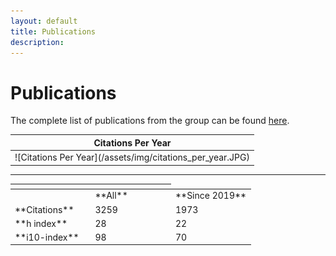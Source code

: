 ```yaml
---
layout: default
title: Publications
description:
---
```


# Publications

The complete list of publications from the group can be found [here](https://scholar.google.com/citations?hl=en&user=n1U-zvkAAAAJ). 
<table>
<colgroup>
<col width="100%" />
</colgroup>
<thead>
<tr class="header">
<th colspan="2">Citations Per Year</th>
</tr>
</thead>
<tbody>
<tr>
<td markdown="span">
![Citations Per Year](/assets/img/citations_per_year.JPG)<br>


</td>
</tr>
</tbody>
</table>



* * *

<table>
<style>
  .center-table {
    margin-left: auto;
    margin-right: auto;
  }
</style>
<colgroup>
<col width="33%" />
<col width="33%" />
<col width="33%" />

</colgroup>
<thead>
<tr class="header">
<th colspan="2"></th>
</tr>
</thead>
<tbody>
<tr>


<td markdown="span">
<br>
</td>

<td markdown="span">
**All** <br>
</td>

<td markdown="span">
**Since 2019** <br>

</td>
</tr>
<tr>

<td markdown="span">
**Citations** <br>
</td>

<td markdown="span">
3259 <br>
</td>

<td markdown="span">
1973<br>

</td>
</tr>
<tr>

<td markdown="span">
**h index** <br>
</td>

<td markdown="span">
28 <br>
</td>

<td markdown="span">
22<br>


</td>
</tr>
<tr>

<td markdown="span">
**i10-index** <br>
</td>

<td markdown="span">
98 <br>
</td>

<td markdown="span">
70<br>


</td>
</tr>
<tr>

